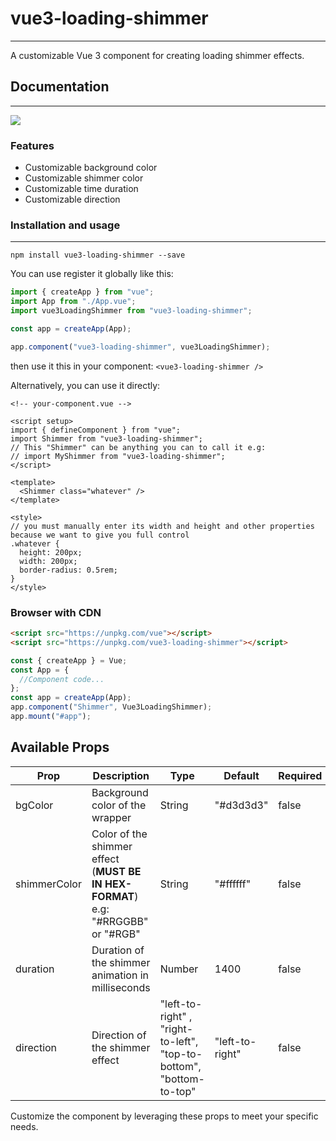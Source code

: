 # vue3-loading-shimmer

---

A customizable Vue 3 component for creating loading shimmer effects.

## Documentation

---

![](https://res.cloudinary.com/abeydev/image/upload/v1702859764/npm-packages/xtosiujpnki95cevsflg.gif)

### Features

- Customizable background color
- Customizable shimmer color
- Customizable time duration
- Customizable direction

<!-- ### Demo

You can try out the demo here: [https://vue3-loading-shimmer.netlify.app/demo](https://vue3-loading-shimmer.netlify.app/demo/) -->

### Installation and usage

---

```
npm install vue3-loading-shimmer --save
```

You can use register it globally like this:

```javascript
import { createApp } from "vue";
import App from "./App.vue";
import vue3LoadingShimmer from "vue3-loading-shimmer";

const app = createApp(App);

app.component("vue3-loading-shimmer", vue3LoadingShimmer);
```

then use it this in your component:
`<vue3-loading-shimmer />`

Alternatively, you can use it directly:

```vue
<!-- your-component.vue -->

<script setup>
import { defineComponent } from "vue";
import Shimmer from "vue3-loading-shimmer";
// This "Shimmer" can be anything you can to call it e.g:
// import MyShimmer from "vue3-loading-shimmer";
</script>

<template>
  <Shimmer class="whatever" />
</template>

<style>
// you must manually enter its width and height and other properties because we want to give you full control
.whatever {
  height: 200px;
  width: 200px;
  border-radius: 0.5rem;
}
</style>
```

### Browser with CDN

```html
<script src="https://unpkg.com/vue"></script>
<script src="https://unpkg.com/vue3-loading-shimmer"></script>
```

```javascript
const { createApp } = Vue;
const App = {
  //Component code...
};
const app = createApp(App);
app.component("Shimmer", Vue3LoadingShimmer);
app.mount("#app");
```

## Available Props

| Prop         | Description                                                                      | Type                                                                | Default         | Required |
| ------------ | -------------------------------------------------------------------------------- | ------------------------------------------------------------------- | --------------- | -------- |
| bgColor      | Background color of the wrapper                                                  | String                                                              | "#d3d3d3"       | false    |
| shimmerColor | Color of the shimmer effect (**MUST BE IN HEX-FORMAT**) e.g: "#RRGGBB" or "#RGB" | String                                                              | "#ffffff"       | false    |
| duration     | Duration of the shimmer animation in milliseconds                                | Number                                                              | 1400            | false    |
| direction    | Direction of the shimmer effect                                                  | "left-to-right" , "right-to-left", "top-to-bottom", "bottom-to-top" | "left-to-right" | false    |

Customize the component by leveraging these props to meet your specific needs.
